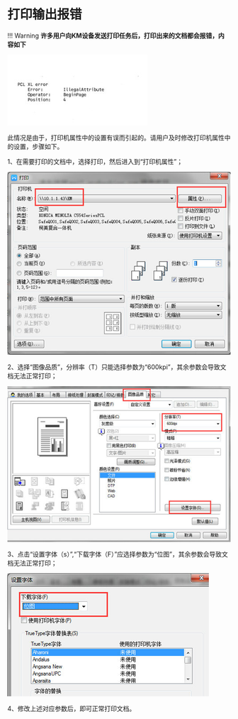 # 打印输出报错
!!! Warning
    **许多用户向KM设备发送打印任务后，打印出来的文档都会报错，内容如下**

![](/imgs/printErr/image001.jpg)

此情况是由于，打印机属性中的设置有误而引起的。请用户及时修改打印机属性中的设置，步骤如下。

1、在需要打印的文档中，选择打印，然后进入到“打印机属性”；

![](/imgs/printErr/image002.jpg)

2、选择“图像品质”，分辨率（T）只能选择参数为“600kpi”，其余参数会导致文档无法正常打印；

![](/imgs/printErr/image004.jpg)

3、点击“设置字体（s）”,“下载字体（F）”应选择参数为“位图”，其余参数会导致文档无法正常打印；

![](/imgs/printErr/image006.jpg)

4、修改上述对应参数后，即可正常打印文档。